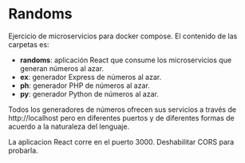 # Randoms
Ejercicio de microservicios para docker compose.
El contenido de las carpetas es:

- **randoms**: aplicación React que consume los microservicios que generan números al azar.
- **ex**: generador Express de números al azar.
- **ph**: generador PHP de números al azar.
- **py**: generador Python de números al azar.

Todos los generadores de números ofrecen sus servicios a través de http://localhost pero en diferentes puertos y de diferentes formas de acuerdo a la naturaleza del lenguaje.

La aplicacion React corre en el puerto 3000. Deshabilitar CORS para probarla.

